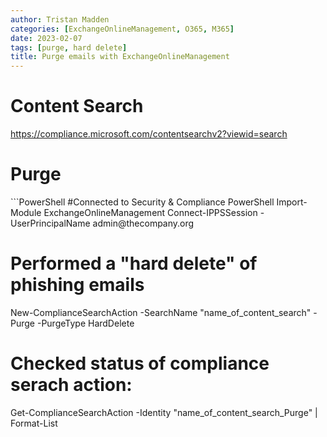 ```yaml
---
author: Tristan Madden
categories: [ExchangeOnlineManagement, O365, M365]
date: 2023-02-07
tags: [purge, hard delete]
title: Purge emails with ExchangeOnlineManagement
---
```

<h1>Content Search</h2>
<a href="https://compliance.microsoft.com/contentsearchv2?viewid=search">https://compliance.microsoft.com/contentsearchv2?viewid=search</a>


<h1>Purge</h1>
```PowerShell
#Connected to Security & Compliance PowerShell
Import-Module ExchangeOnlineManagement
Connect-IPPSSession -UserPrincipalName admin@thecompany.org
 
# Performed a "hard delete" of phishing emails
New-ComplianceSearchAction -SearchName "name_of_content_search" -Purge -PurgeType HardDelete
 
# Checked status of compliance serach action:
Get-ComplianceSearchAction -Identity "name_of_content_search_Purge" | Format-List
```